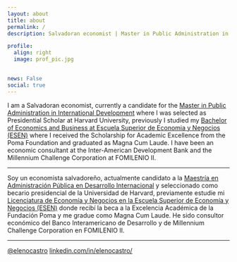 ```yaml
---
layout: about
title: about
permalink: /
description: Salvadoran economist | Master in Public Administration in International Development Candidate at Harvard University

profile:
  align: right
  image: prof_pic.jpg
  

news: False
social: true
---
```


I am a Salvadoran economist, currently a candidate for the [Master in Public Administration in International Development](https://www.hks.harvard.edu/educational-programs/masters-programs/master-public-administration-international-development) where I was selected as Presidential Scholar at Harvard University, previously I studied my [Bachelor of Economics and Business at Escuela Superior de Economia y Negocios (ESEN)](https://www.esen.edu.sv/licenciatura-en-economia-y-negocios/) where I received the Scholarship for Academic Excellence from the Poma Foundation and graduated as Magna Cum Laude. I have been an economic consultant at the Inter-American Development Bank and the Millennium Challenge Corporation at FOMILENIO II.

***

Soy un economista salvadoreño, actualmente candidato a la [Maestría en Administración Pública en Desarrollo Internacional](https://www.hks.harvard.edu/educational-programs/masters-programs/master-public-administration-international-development) y seleccionado como becario presidencial de la Universidad de Harvard, previamente estudie mi [Licenciatura de Economía y Negocios en la Escuela Superior de Economía y Negocios (ESEN)](https://www.esen.edu.sv/licenciatura-en-economia-y-negocios/) donde recibí la beca a la Excelencia Académica de la Fundación Poma y me gradue como Magna Cum Laude. He sido consultor económico del Banco Interamericano de Desarrollo y de Millennium Challenge Corporation en FOMILENIO II. 

***

<i class="fab fa-twitter"></i> [@elenocastro](https://twitter.com/ElenoCastro)
<i class="fab fa-linkedin"></i> [linkedin.com/in/elenocastro/](https://www.linkedin.com/in/elenocastro/)